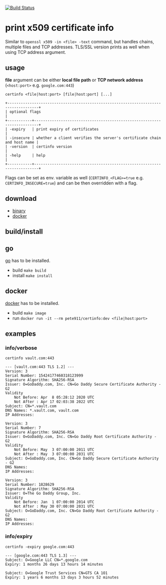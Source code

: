 [![Build Status](https://travis-ci.com/pete911/certinfo.svg?branch=master)](https://travis-ci.com/pete911/certinfo)

# print x509 certificate info

Similar to `openssl x509 -in <file> -text` command, but handles chains, multiple files and TCP addresses. TLS/SSL
version prints as well when using TCP address argument.

## usage

**file** argument can be either **local file path** or **TCP network address**
(`<host:port>` e.g. `google.com:443`)

```shell script
certinfo <file|host:port> [file|host:port] [...]
```
```
+------------------------------------------------------------------------------------+
| optional flags                                                                     |
+-----------+------------------------------------------------------------------------+
| -expiry   | print expiry of certificates                                           |
| -insecure | whether a client verifies the server's certificate chain and host name |
| -version  | certinfo version                                                       |
| -help     | help                                                                   |
+-----------+------------------------------------------------------------------------+
```

Flags can be set as env. variable as well (`CERTINFO_<FLAG>=true` e.g. `CERTINFO_INSECURE=true`) and can be then
overridden with a flag.

## download

 - [binary](https://github.com/pete911/certinfo/releases)
 - [docker](https://hub.docker.com/repository/docker/pete911/certinfo)

## build/install

## go

[go](https://golang.org/dl/) has to be installed.
 - build `make build`
 - install `make install`

## docker

[docker](https://www.docker.com/products/docker-desktop) has to be installed.
 - build `make image`
 - run `docker run -it --rm pete911/certinfo:dev <file|host:port>`

## examples

### info/verbose

`certinfo vault.com:443`
```
--- [vault.com:443 TLS 1.2] ---
Version: 3
Serial Number: 15424177460318123999
Signature Algorithm: SHA256-RSA
Issuer: O=GoDaddy.com, Inc. CN=Go Daddy Secure Certificate Authority - G2
Validity
    Not Before: Apr  8 05:28:12 2020 UTC
    Not After : Apr 17 02:03:38 2022 UTC
Subject: CN=*.vault.com
DNS Names: *.vault.com, vault.com
IP Addresses:

Version: 3
Serial Number: 7
Signature Algorithm: SHA256-RSA
Issuer: O=GoDaddy.com, Inc. CN=Go Daddy Root Certificate Authority - G2
Validity
    Not Before: May  3 07:00:00 2011 UTC
    Not After : May  3 07:00:00 2031 UTC
Subject: O=GoDaddy.com, Inc. CN=Go Daddy Secure Certificate Authority - G2
DNS Names:
IP Addresses:

Version: 3
Serial Number: 1828629
Signature Algorithm: SHA256-RSA
Issuer: O=The Go Daddy Group, Inc.
Validity
    Not Before: Jan  1 07:00:00 2014 UTC
    Not After : May 30 07:00:00 2031 UTC
Subject: O=GoDaddy.com, Inc. CN=Go Daddy Root Certificate Authority - G2
DNS Names:
IP Addresses:
```

### info/expiry

`certinfo -expiry google.com:443`
```
--- [google.com:443 TLS 1.3] ---
Subject: O=Google LLC CN=*.google.com
Expiry: 1 months 26 days 13 hours 14 minutes

Subject: O=Google Trust Services CN=GTS CA 1O1
Expiry: 1 years 6 months 13 days 3 hours 52 minutes
```